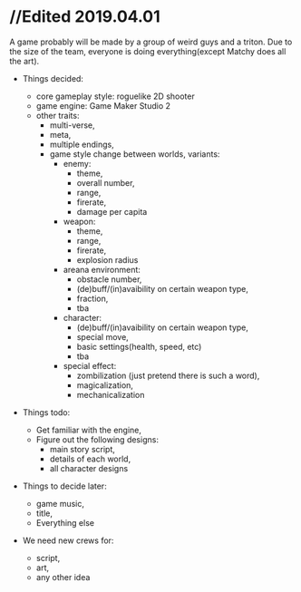 # //Edited 2019.04.01

A game probably will be made by a group of weird guys and a triton.
Due to the size of the team, everyone is doing everything(except Matchy does all the art).


* Things decided: 
    * core gameplay style: roguelike 2D shooter
    * game engine: Game Maker Studio 2
    * other traits: 
        * multi-verse, 
        * meta, 
        * multiple endings, 
        * game style change between worlds, variants:
            * enemy:
                * theme,
                * overall number,
                * range,
                * firerate,
                * damage per capita
            * weapon:
                * theme,
                * range,
                * firerate,
                * explosion radius
            * areana environment:
                * obstacle number,
                * (de)buff/(in)avaibility on certain weapon type,
                * fraction,
                * tba
            * character:
                * (de)buff/(in)avaibility on certain weapon type,
                * special move,
                * basic settings(health, speed, etc)
                * tba
            * special effect:
                * zombilization (just pretend there is such a word),
                * magicalization,
                * mechanicalization
    
* Things todo:
    * Get familiar with the engine,
    * Figure out the following designs:
        * main story script,
        * details of each world,
        * all character designs

* Things to decide later:
    * game music,
    * title,
    * Everything else
    
* We need new crews for:
    * script,
    * art,
    * any other idea
    
